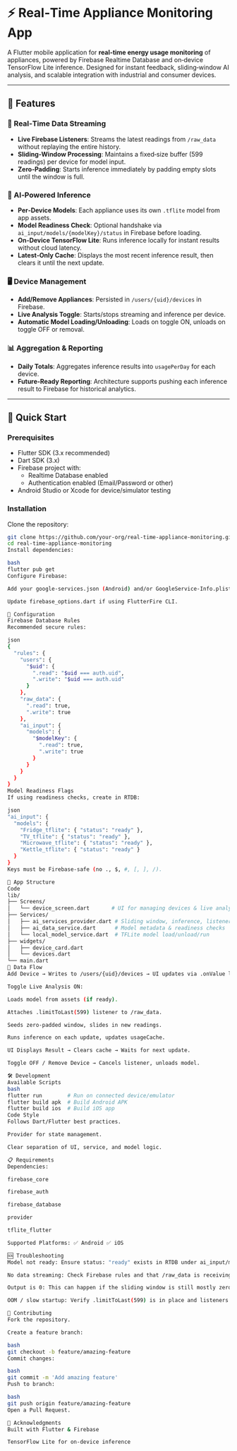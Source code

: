# ⚡ Real‑Time Appliance Monitoring App

A Flutter mobile application for **real‑time energy usage monitoring** of appliances, powered by Firebase Realtime Database and on‑device TensorFlow Lite inference. Designed for instant feedback, sliding‑window AI analysis, and scalable integration with industrial and consumer devices.

---

## 🌟 Features

### 📡 Real‑Time Data Streaming
- **Live Firebase Listeners**: Streams the latest readings from `/raw_data` without replaying the entire history.
- **Sliding‑Window Processing**: Maintains a fixed‑size buffer (599 readings) per device for model input.
- **Zero‑Padding**: Starts inference immediately by padding empty slots until the window is full.

### 🤖 AI‑Powered Inference
- **Per‑Device Models**: Each appliance uses its own `.tflite` model from app assets.
- **Model Readiness Check**: Optional handshake via `ai_input/models/{modelKey}/status` in Firebase before loading.
- **On‑Device TensorFlow Lite**: Runs inference locally for instant results without cloud latency.
- **Latest‑Only Cache**: Displays the most recent inference result, then clears it until the next update.

### 🖥️ Device Management
- **Add/Remove Appliances**: Persisted in `/users/{uid}/devices` in Firebase.
- **Live Analysis Toggle**: Starts/stops streaming and inference per device.
- **Automatic Model Loading/Unloading**: Loads on toggle ON, unloads on toggle OFF or removal.

### 📊 Aggregation & Reporting
- **Daily Totals**: Aggregates inference results into `usagePerDay` for each device.
- **Future‑Ready Reporting**: Architecture supports pushing each inference result to Firebase for historical analytics.

---

## 🚀 Quick Start

### Prerequisites
- Flutter SDK (3.x recommended)
- Dart SDK (3.x)
- Firebase project with:
  - Realtime Database enabled
  - Authentication enabled (Email/Password or other)
- Android Studio or Xcode for device/simulator testing

### Installation
Clone the repository:
```bash
git clone https://github.com/your-org/real-time-appliance-monitoring.git
cd real-time-appliance-monitoring
Install dependencies:

bash
flutter pub get
Configure Firebase:

Add your google-services.json (Android) and/or GoogleService-Info.plist (iOS) to the project.

Update firebase_options.dart if using FlutterFire CLI.

🔧 Configuration
Firebase Database Rules
Recommended secure rules:

json
{
  "rules": {
    "users": {
      "$uid": {
        ".read": "$uid === auth.uid",
        ".write": "$uid === auth.uid"
      }
    },
    "raw_data": {
      ".read": true,
      ".write": true
    },
    "ai_input": {
      "models": {
        "$modelKey": {
          ".read": true,
          ".write": true
        }
      }
    }
  }
}
Model Readiness Flags
If using readiness checks, create in RTDB:

json
"ai_input": {
  "models": {
    "Fridge_tflite": { "status": "ready" },
    "TV_tflite": { "status": "ready" },
    "Microwave_tflite": { "status": "ready" },
    "Kettle_tflite": { "status": "ready" }
  }
}
Keys must be Firebase‑safe (no ., $, #, [, ], /).

📱 App Structure
Code
lib/
├── Screens/
│   └── device_screen.dart       # UI for managing devices & live analysis
├── Services/
│   ├── ai_services_provider.dart # Sliding window, inference, listeners
│   ├── ai_data_service.dart      # Model metadata & readiness checks
│   └── local_model_service.dart  # TFLite model load/unload/run
├── widgets/
│   ├── device_card.dart
│   └── devices.dart
└── main.dart
🔌 Data Flow
Add Device → Writes to /users/{uid}/devices → UI updates via .onValue listener.

Toggle Live Analysis ON:

Loads model from assets (if ready).

Attaches .limitToLast(599) listener to /raw_data.

Seeds zero‑padded window, slides in new readings.

Runs inference on each update, updates usageCache.

UI Displays Result → Clears cache → Waits for next update.

Toggle OFF / Remove Device → Cancels listener, unloads model.

🛠️ Development
Available Scripts
bash
flutter run        # Run on connected device/emulator
flutter build apk  # Build Android APK
flutter build ios  # Build iOS app
Code Style
Follows Dart/Flutter best practices.

Provider for state management.

Clear separation of UI, service, and model logic.

📋 Requirements
Dependencies:

firebase_core

firebase_auth

firebase_database

provider

tflite_flutter

Supported Platforms: ✅ Android ✅ iOS

🆘 Troubleshooting
Model not ready: Ensure status: "ready" exists in RTDB under ai_input/models/{modelKey}.

No data streaming: Check Firebase rules and that /raw_data is receiving updates.

Output is 0: This can happen if the sliding window is still mostly zero‑padded. Once 599 real readings arrive, the model will produce meaningful results.

OOM / slow startup: Verify .limitToLast(599) is in place and listeners are cancelled when not needed.

🤝 Contributing
Fork the repository.

Create a feature branch:

bash
git checkout -b feature/amazing-feature
Commit changes:

bash
git commit -m 'Add amazing feature'
Push to branch:

bash
git push origin feature/amazing-feature
Open a Pull Request.

🙏 Acknowledgments
Built with Flutter & Firebase

TensorFlow Lite for on‑device inference
